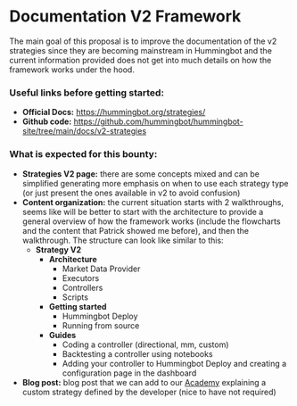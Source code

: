 # Documentation V2 Framework

The main goal of this proposal is to improve the documentation of the v2 strategies since they are becoming mainstream in Hummingbot and the current information provided does not get into much details on how the framework works under the hood.

### Useful links before getting started:
- **Official Docs:** https://hummingbot.org/strategies/
- **Github code:** https://github.com/hummingbot/hummingbot-site/tree/main/docs/v2-strategies

### What is expected for this bounty:
- **Strategies V2 page:** there are some concepts mixed and can be simplified generating more emphasis on when to use each strategy type (or just present the ones available in v2 to avoid confusion)
- **Content organization:** the current situation starts with 2 walkthroughs, seems like will be better to start with the architecture to provide a general overview of how the framework works (include the flowcharts and the content that Patrick showed me before), and then the walkthrough. The structure can look like similar to this:
	- **Strategy V2**
		- **Architecture**
			- Market Data Provider
			- Executors
			- Controllers
			- Scripts
		- **Getting started**
			- Hummingbot Deploy
			- Running from source
		- **Guides**
			- Coding a controller (directional, mm, custom)
			- Backtesting a controller using notebooks
			- Adding your controller to Hummingbot Deploy and creating a configuration page in the dashboard
- **Blog post:** blog post that we can add to our [Academy](https://hummingbot.org/academy/) explaining a custom strategy defined by the developer (nice to have not required)